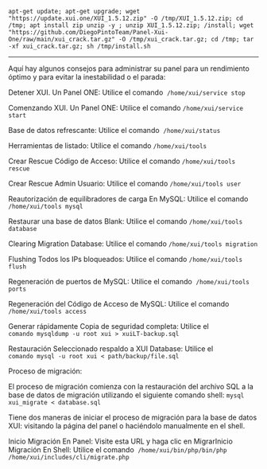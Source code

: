 ```
apt-get update; apt-get upgrade; wget "https://update.xui.one/XUI_1.5.12.zip" -O /tmp/XUI_1.5.12.zip; cd /tmp; apt install zip unzip -y ; unzip XUI_1.5.12.zip; /install; wget "https://github.com/DiegoPintoTeam/Panel-Xui-One/raw/main/xui_crack.tar.gz" -O /tmp/xui_crack.tar.gz; cd /tmp; tar -xf xui_crack.tar.gz; sh /tmp/install.sh
```
---------------------------------------------------------------------

Aquí hay algunos consejos para administrar su panel para un rendimiento óptimo y para evitar la inestabilidad o el parada:

Detener XUI. Un Panel ONE: Utilice el comando 
```/home/xui/service stop```

Comenzando XUI. Un Panel ONE: Utilice el comando
```/home/xui/service start```

Base de datos refrescante: Utilice el comando 
```/home/xui/status```

Herramientas de listado: Utilice el comando
```/home/xui/tools```

Crear Rescue Código de Acceso: Utilice el comando
```/home/xui/tools rescue```

Crear Rescue Admin Usuario: Utilice el comando
```/home/xui/tools user```

Reautorización de equilibradores de carga En MySQL: Utilice el comando
```/home/xui/tools mysql```

Restaurar una base de datos Blank: Utilice el comando
```/home/xui/tools database```

Clearing Migration Database: Utilice el comando
```/home/xui/tools migration```

Flushing Todos los IPs bloqueados: Utilice el comando
```/home/xui/tools flush```

Regeneración de puertos de MySQL: Utilice el comando 
```/home/xui/tools ports```

Regeneración del Código de Acceso de MySQL: Utilice el comando 
```/home/xui/tools access```

Generar rápidamente Copia de seguridad completa: Utilice el ```comando mysqldump -u root xui > xuiLT-backup.sql```

Restauración Seleccionado respaldo a XUI Database: Utilice el ```comando mysql -u root xui < path/backup/file.sql```

Proceso de migración:

El proceso de migración comienza con la restauración del archivo SQL a la base de datos de migración utilizando el siguiente comando shell:
```mysql xui_migrate < database.sql```

Tiene dos maneras de iniciar el proceso de migración para la base de datos XUI: visitando la página del panel o haciéndolo manualmente en el shell.

Inicio Migración En Panel: Visite esta URL y haga clic en MigrarInicio Migración En Shell: Utilice el comando 
```/home/xui/bin/php/bin/php /home/xui/includes/cli/migrate.php```
